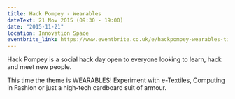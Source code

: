 ```yaml
---
title: Hack Pompey - Wearables
dateText: 21 Nov 2015 (09:30 - 19:00)
date: "2015-11-21"
location: Innovation Space
eventbrite_link: https://www.eventbrite.co.uk/e/hackpompey-wearables-tickets-18786538041
---
```


Hack Pompey is a social hack day open to everyone looking to learn, hack and meet new people.

This time the theme is WEARABLES! Experiment with e-Textiles, Computing in Fashion or just a high-tech cardboard suit of armour.
